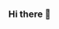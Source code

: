 ### Hi there 👋

<!--
**jenniferkunene/jenniferkunene** is a ✨ _special_ ✨ repository because its `README.md` (this file) appears on your GitHub profile.

Here are some ideas to get you started:

- 🔭 I’m currently working on ...a website porfolio and a couple of ther projects
- 🌱 I’m currently learning ...language c and AI snapchat filters
- 👯 I’m looking to collaborate on ...web UI, AI projects
- 🤔 I’m looking for help with ...learning new languages
- 💬 Ask me about ...anything
- 📫 How to reach me: ...jenniferkunene3@gmail.com
- 😄 Pronouns: ...she\her
- ⚡ Fun fact: ...I am from the southern part of Africa.
-->
